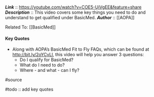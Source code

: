***Link***      :: https://youtube.com/watch?v=COE5-UjVgEE&feature=share
***Description***      :: This video covers some key things you need to do and understand to get qualified under BasicMed.
***Author*** :: [[AOPA]]

Related To: [[BasicMed]]

#### Key Quotes
* Along with AOPA’s BasicMed Fit to Fly FAQs, which can be found at http://bit.ly/2oYCvLl, this video will help you answer 3 questions:
	* Do I qualify for BasicMed?
	* What do I need to do?
	* Where - and what - can I fly?

#source

#todo :: add key quotes